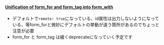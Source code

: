 #### [Unification of form_for and form_tag into form_with](https://github.com/rails/rails/pull/26976)

* デフォルトで`remote: true`になっている、id属性は出力しないようになっている、等form_forと微妙にデフォルトの挙動が違う箇所があるのでちょっと注意が必要
* form_for と form_tag は緩くdeprecateになっていく予定です

